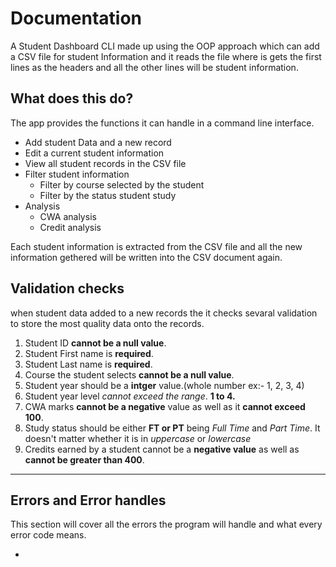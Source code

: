 # Documentation

A Student Dashboard CLI made up using the OOP approach which can add a CSV file for student Information and it reads the file where is gets the first lines as the headers and all the other lines will be student information.

## What does this do?

The app provides the functions it can handle in a command line interface.

- Add student Data and a new record
- Edit a current student information
- View all student records in the CSV file
- Filter student information 
    - Filter by course selected by the student 
    - Filter by the status student study
- Analysis
    - CWA analysis
    - Credit analysis


Each student information is extracted from the CSV file and all the new information gethered will be written into the CSV document again. 

## Validation checks

when student data added to a new records the it checks sevaral validation to store the most quality data onto the records.

1. Student ID **cannot be a null value**.
2. Student First name is **required**.
3. Student Last name is **required**.
4. Course the student selects **cannot be a null value**.
5. Student year should be a **intger** value.(whole number ex:- 1, 2, 3, 4)
6. Student year level *cannot exceed the range*. **1 to 4.**
7. CWA marks **cannot be a negative** value as well as it **cannot exceed 100**.
8. Study status should be either **FT or PT** being *Full Time* and *Part Time*. It doesn't matter whether it is in *uppercase* or *lowercase*
9. Credits earned by a student cannot be a **negative value** as well as **cannot be greater than 400**.

---

## Errors and Error handles

This section will cover all the errors the program will handle and what every error code means.

- 


